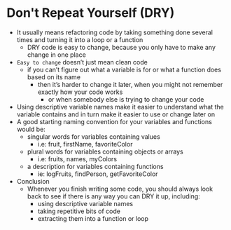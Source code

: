 # Don't Repeat Yourself (DRY)

- It usually means refactoring code by taking something done several times and turning it into a loop or a function
  - DRY code is easy to change, because you only have to make any change in one place
- `Easy to change` doesn’t just mean clean code
  - if you can’t figure out what a variable is for or what a function does based on its name
    - then it’s harder to change it later, when you might not remember exactly how your code works
      - or when somebody else is trying to change your code
- Using descriptive variable names make it easier to understand what the variable contains and in turn make it easier to use or change later on
- A good starting naming convention for your variables and functions would be:
  - singular words for variables containing values
    - i.e: fruit, firstName, favoriteColor
  - plural words for variables containing objects or arrays
    - i.e: fruits, names, myColors
  - a description for variables containing functions
    - ie: logFruits, findPerson, getFavoriteColor
- Conclusion
  - Whenever you finish writing some code, you should always look back to see if there is any way you can DRY it up, including:
    - using descriptive variable names
    - taking repetitive bits of code
    - extracting them into a function or loop
